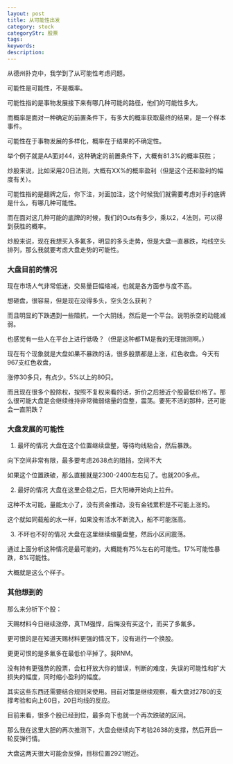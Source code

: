 ```yaml
---
layout: post
title: 从可能性出发
category: stock
categoryStr: 股票
tags: 
keywords: 
description: 
---
```



从德州扑克中，我学到了从可能性考虑问题。

可能性是可能性，不是概率。

可能性指的是事物发展接下来有哪几种可能的路径，他们的可能性多大。

而概率是面对一种确定的前置条件下，有多大的概率获取最终的结果，是一个样本事件。

可能性在于事物发展的多样化，概率在于结果的不确定性。

举个例子就是AA面对44，这种确定的前置条件下，大概有81.3%的概率获胜；

炒股来说，比如采用20日法则，大概有XX%的概率盈利（但是这个还和盈利的幅度有关）。

可能性指的是翻牌之后，你下注，对面加注，这个时候我们就需要考虑对手的底牌是什么，有哪几种可能性。

而在面对这几种可能的底牌的时候，我们的Outs有多少，乘以2，4法则，可以得到获胜的概率。

炒股来说，现在我想买入多氟多，明显的多头走势，但是大盘一直暴跌，均线空头排列，那么我就要考虑大盘走势的可能性。

### 大盘目前的情况

现在市场人气非常低迷，交易量巨幅缩减，也就是各方面参与度不高。

想砸盘，很容易，但是现在没得多头，空头怎么获利？

而且明显的下跌遇到一些阻抗，一个大阴线，然后是一个平台。说明杀空的动能减弱。

也感觉有一些人在平台上进行低吸？（但是这种都TM是我的无理揣测啊。）

现在有个现象就是大盘如果不暴跌的话，很多股票都是上涨，红色收盘。今天有967支红色收盘，

涨停30多只，有点少。5%以上的80只。

而且现在很多个股除权，按照不复权来看的话，折价之后接近个股最低价格了。那么很可能大盘是会继续维持非常微弱缩量的盘整，震荡。要死不活的那种，还可能会一直阴跌？

### 大盘发展的可能性

1. 最坏的情况
大盘在这个位置继续盘整，等待均线粘合，然后暴跌。

向下空间非常有限，最多要考虑2638点的阻挡，空间不大

如果这个位置跌破，那么直接就是2300-2400左右见了。也就200多点。

2. 最好的情况
大盘在这里企稳之后，巨大阳棒开始向上拉升。

这种不太可能，量能太小了，没有资金推动，没有金钱累积是不可能上涨的。

这个就如同载船的水一样，如果没有活水不断流入，船不可能涨高。

3. 不坏也不好的情况
大盘在这里继续缩量盘整，然后小区间震荡。

通过上面分析这种情况是最可能的，大概能有75%左右的可能性。17%可能性暴跌，8%可能性。

大概就是这么个样子。

### 其他想到的

那么来分析下个股：

天赐材料今日继续涨停，真TM强悍，后悔没有买这个，而买了多氟多。

更可恨的是在知道天赐材料更强的情况下，没有进行一个换股。

更更可恨的是多氟多在最低价平掉了。我RNM。

没有持有更强势的股票，会杠杆放大你的错误，判断的难度，失误的可能性和扩大损失的幅度，同时缩小盈利的幅度。

其实这些东西还需要结合规则来使用。目前对策是继续观察，看大盘对2780的支撑考验和向上60日，20日均线的反应。

目前来看，很多个股已经到位，最多向下也就一个再次跌破的区间。

那么我在这里大胆的再次推测下，大盘会继续向下考验2638的支撑，然后开启一轮反弹行情。

大盘这两天很大可能会反弹，目标位置2921附近。
